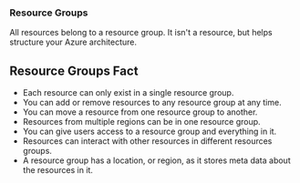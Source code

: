 ### Resource Groups
All resources belong to a resource group. It isn't a resource, but helps structure your Azure architecture.

## Resource Groups Fact
  - Each resource can only exist in a single resource group.
  - You can add or remove resources to any resource group at any time.
  - You can move a resource from one resource group to another.
  - Resources from multiple regions can be in one resource group.
  - You can give users access to a resource group and everything in it.
  - Resources can interact with other resources in different resources groups.
  - A resource group has a location, or region, as it stores meta data about the resources in it.
